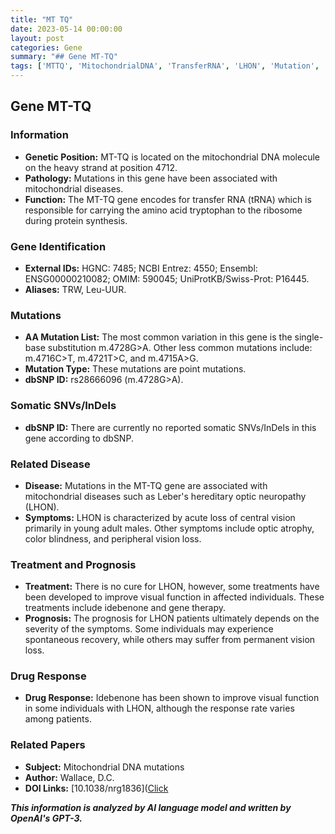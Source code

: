 ```yaml
---
title: "MT TQ"
date: 2023-05-14 00:00:00
layout: post
categories: Gene
summary: "## Gene MT-TQ"
tags: ['MTTQ', 'MitochondrialDNA', 'TransferRNA', 'LHON', 'Mutation', 'Treatment', 'Prognosis', 'Idebenone']
---
```


## Gene MT-TQ

### Information

- **Genetic Position:** MT-TQ is located on the mitochondrial DNA molecule on the heavy strand at position 4712.
- **Pathology:** Mutations in this gene have been associated with mitochondrial diseases.
- **Function:** The MT-TQ gene encodes for transfer RNA (tRNA) which is responsible for carrying the amino acid tryptophan to the ribosome during protein synthesis.

### Gene Identification

- **External IDs:** HGNC: 7485; NCBI Entrez: 4550; Ensembl: ENSG00000210082; OMIM: 590045; UniProtKB/Swiss-Prot: P16445.
- **Aliases:** TRW, Leu-UUR.

### Mutations

- **AA Mutation List:** The most common variation in this gene is the single-base substitution m.4728G>A. Other less common mutations include: m.4716C>T, m.4721T>C, and m.4715A>G.
- **Mutation Type:** These mutations are point mutations.
- **dbSNP ID:** rs28666096 (m.4728G>A).

### Somatic SNVs/InDels

- **dbSNP ID:** There are currently no reported somatic SNVs/InDels in this gene according to dbSNP.

### Related Disease

- **Disease:** Mutations in the MT-TQ gene are associated with mitochondrial diseases such as Leber's hereditary optic neuropathy (LHON).
- **Symptoms:** LHON is characterized by acute loss of central vision primarily in young adult males. Other symptoms include optic atrophy, color blindness, and peripheral vision loss.

### Treatment and Prognosis

- **Treatment:** There is no cure for LHON, however, some treatments have been developed to improve visual function in affected individuals. These treatments include idebenone and gene therapy.
- **Prognosis:** The prognosis for LHON patients ultimately depends on the severity of the symptoms. Some individuals may experience spontaneous recovery, while others may suffer from permanent vision loss.

### Drug Response

- **Drug Response:** Idebenone has been shown to improve visual function in some individuals with LHON, although the response rate varies among patients.

### Related Papers

- **Subject:** Mitochondrial DNA mutations
- **Author:** Wallace, D.C.
- **DOI Links:** [10.1038/nrg1836]([Click](https://doi.org/10.1038/nrg1836)

**_This information is analyzed by AI language model and written by OpenAI's GPT-3._**